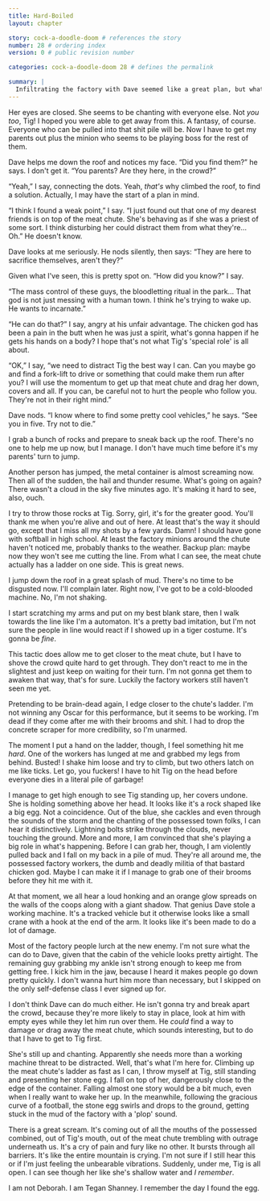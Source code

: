 ```yaml
---
title: Hard-Boiled
layout: chapter

story: cock-a-doodle-doom # references the story
number: 28 # ordering index
version: 0 # public revision number

categories: cock-a-doodle-doom 28 # defines the permalink

summary: |
  Infiltrating the factory with Dave seemed like a great plan, but what in the world is Tig doing here, dancing on the roof among the puppet workers?
---
```

Her eyes are closed. She seems to be chanting with everyone else. Not *you too*, Tig! I hoped you were able to get away from this. A fantasy, of course. Everyone who can be pulled into that shit pile will be. Now I have to get my parents out plus the minion who seems to be playing boss for the rest of them.

Dave helps me down the roof and notices my face. “Did you find them?” he says. I don't get it. “You parents? Are they here, in the crowd?”

“Yeah,” I say, connecting the dots. Yeah, *that's* why climbed the roof, to find a solution. Actually, I may have the start of a plan in mind.

“I think I found a weak point,” I say. “I just found out that one of my dearest friends is on top of the meat chute. She's behaving as if she was a priest of some sort. I think disturbing her could distract them from what they're… Oh.” He doesn't know.

Dave looks at me seriously. He nods silently, then says: “They are here to sacrifice themselves, aren't they?”

Given what I've seen, this is pretty spot on. “How did you know?” I say.

“The mass control of these guys, the bloodletting ritual in the park… That god is not just messing with a human town. I think he's trying to wake up. He wants to incarnate.”

“He can do that?” I say, angry at his unfair advantage. The chicken god has been a pain in the butt when he was just a spirit, what's gonna happen if he gets his hands on a body? I hope that's not what Tig's 'special role' is all about.

“OK,” I say, “we need to distract Tig the best way I can. Can you maybe go and find a fork-lift to drive or something that could make them run after you? I will use the momentum to get up that meat chute and drag her down, covers and all. If you can, be careful not to hurt the people who follow you. They're not in their right mind.”

Dave nods. “I know where to find some pretty cool vehicles,” he says. “See you in five. Try not to die.”

I grab a bunch of rocks and prepare to sneak back up the roof. There's no one to help me up now, but I manage. I don't have much time before it's my parents' turn to jump.

Another person has jumped, the metal container is almost screaming now. Then all of the sudden, the hail and thunder resume. What's going on again? There wasn't a cloud in the sky five minutes ago. It's making it hard to see, also, ouch.

I try to throw those rocks at Tig. Sorry, girl, it's for the greater good. You'll thank me when you're alive and out of here. At least that's the way it should go, except that I miss all my shots by a few yards. Damn! I should have gone with softball in high school. At least the factory minions around the chute haven't noticed me, probably thanks to the weather. Backup plan: maybe now they won't see me cutting the line. From what I can see, the meat chute actually has a ladder on one side. This is great news.

I jump down the roof in a great splash of mud. There's no time to be disgusted now. I'll complain later. Right now, I've got to be a cold-blooded machine. No, I'm not shaking.

I start scratching my arms and put on my best blank stare, then I walk towards the line like I'm a automaton. It's a pretty bad imitation, but I'm not sure the people in line would react if I showed up in a tiger costume. It's gonna be *fine*.

This tactic does allow me to get closer to the meat chute, but I have to shove the crowd quite hard to get through.  They don't react to me in the slightest and just keep on waiting for their turn. I'm not gonna get them to awaken that way, that's for sure. Luckily the factory workers still haven't seen me yet.

Pretending to be brain-dead again, I edge closer to the chute's ladder. I'm not winning any Oscar for this performance, but it seems to be working. I'm dead if they come after me with their brooms and shit. I had to drop the concrete scraper for more credibility, so I'm unarmed.

The moment I put a hand on the ladder, though, I feel something hit me *hard*. One of the workers has lunged at me and grabbed my legs from behind. Busted! I shake him loose and try to climb, but two others latch on me like ticks. Let go, you fuckers! I have to hit Tig on the head before everyone dies in a literal pile of garbage!

I manage to get high enough to see Tig standing up, her covers undone. She is holding something above her head. It looks like it's a rock shaped like a big egg. Not a coincidence. Out of the blue, she cackles and even through the sounds of the storm and the chanting of the possessed town folks, I can hear it distinctively. Lightning bolts strike through the clouds, never touching the ground. More and more, I am convinced that she's playing a big role in what's happening. Before I can grab her, though, I am violently pulled back and I fall on my back in a pile of mud. They're all around me, the possessed factory workers, the dumb and deadly militia of that bastard chicken god. Maybe I can make it if I manage to grab one of their brooms before they hit me with it.

At that moment, we all hear a loud honking and an orange glow spreads on the walls of the coops along with a giant shadow. That genius Dave stole a working machine. It's a tracked vehicle but it otherwise looks like a small crane with a hook at the end of the arm. It looks like it's been made to do a lot of damage.

Most of the factory people lurch at the new enemy. I'm not sure what the can do to Dave, given that the cabin of the vehicle looks pretty airtight. The remaining guy grabbing my ankle isn't strong enough to keep me from getting free. I kick him in the jaw, because I heard it makes people go down pretty quickly. I don't wanna hurt him more than necessary, but I skipped on the only self-defense class I ever signed up for.

I don't think Dave can do much either. He isn't gonna try and break apart the crowd, because they're more likely to stay in place, look at him with empty eyes while they let him run over them. He *could* find a way to damage or drag away the meat chute, which sounds interesting, but to do that I have to get to Tig first.

She's still up and chanting. Apparently she needs more than a working machine threat to be distracted. Well, that's what I'm here for. Climbing up the meat chute's ladder as fast as I can, I throw myself at Tig, still standing and presenting her stone egg. I fall on top of her, dangerously close to the edge of the container. Falling almost one story would be a bit much, even when I really want to wake her up. In the meanwhile, following the gracious curve of a football, the stone egg swirls and drops to the ground, getting stuck in the mud of the factory with a 'plop' sound.

There is a great scream. It's coming out of all the mouths of the possessed combined, out of Tig's mouth, out of the meat chute trembling with outrage underneath us. It's a cry of pain and fury like no other. It bursts through all barriers. It's like the entire mountain is crying. I'm not sure if I still hear this or if I'm just feeling the unbearable vibrations. Suddenly, under me, Tig is all open. I can see though her like she's shallow water and *I remember*.

I am not Deborah. I am Tegan Shanney. I remember the day I found the egg.
